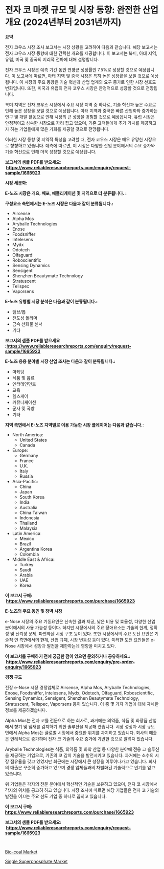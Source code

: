 <p><h1>전자 코 마켓 규모 및 시장 동향: 완전한 산업 개요 (2024년부터 2031년까지)</h1></p><p><strong>요약</strong></p>
<p><p>전자 코우스 시장 조사 보고서는 시장 상황을 고려하여 다음과 같습니다. 해당 보고서는 전자 코우스 시장 동향에 대한 간략한 개요를 제공합니다. 이 보고서는 북미, 아태 지역, 유럽, 미국 및 중국의 지리적 전파에 대해 설명합니다.</p><p>전자 코우스 시장은 예측 기간 동안 연평균 성장률인 7.5%로 성장할 것으로 예상됩니다. 이 보고서에 따르면, 아태 지역 및 중국 시장은 특히 높은 성장률을 보일 것으로 예상됩니다. 이 시장의 주요 동향은 기술 혁신과 산업 업계의 요구 증가로 인한 시장 선호도 변화입니다. 또한, 미국과 유럽의 전자 코우스 시장은 안정적으로 성장할 것으로 전망됩니다.</p><p>북미 지역은 전자 코우스 시장에서 주요 시장 지역 중 하나로, 기술 혁신과 높은 수요로 인해 높은 성장을 보일 것으로 예상됩니다. 아태 지역과 중국은 빠른 산업화와 증가하는 연구 및 개발 활동으로 인해 시장의 큰 성장을 경험할 것으로 예상됩니다. 유럽 시장은 안정적이고 성숙한 시장으로 자리 잡고 있으며, 기존 고객들에게 추가 가치를 제공하고자 하는 기업들에게 많은 기회를 제공할 것으로 전망됩니다.</p><p>이러한 시장 동향 및 지역적 특성을 고려할 때, 전자 코우스 시장은 매우 유망한 시장으로 향향하고 있습니다. 예측에 따르면, 이 시장은 다양한 산업 분야에서의 수요 증가와 기술 혁신으로 인해 더욱 성장할 것으로 예상됩니다.</p></p>
<p><strong>보고서의 샘플 PDF를 받으세요: &nbsp;<a href="https://www.reliableresearchreports.com/enquiry/request-sample/1665923">https://www.reliableresearchreports.com/enquiry/request-sample/1665923</a></strong></p>
<p><strong>시장 세분화:</strong></p>
<p><strong> E-노즈 시장은 개요, 배포, 애플리케이션 및 지역으로 더 분류됩니다. :</strong></p>
<p><strong>구성요소 측면에서는 E-노즈 시장은 다음과 같이 분류됩니다.:</strong></p>
<p><ul><li>Airsense</li><li>Alpha Mos</li><li>Aryballe Technologies</li><li>Enose</li><li>Foodsniffer</li><li>Intelesens</li><li>Mydx</li><li>Odotech</li><li>Olfaguard</li><li>Roboscientific</li><li>Sensing Dynamics</li><li>Sensigent</li><li>Shenzhen Beautymate Technology</li><li>Stratuscent</li><li>Tellspec</li><li>Vaporsens</li></ul></p>
<p><strong> E-노즈 유형별 시장 분석은 다음과 같이 분류됩니다.:</strong></p>
<p><ul><li>앰브/톱</li><li>전도성 폴리머</li><li>금속 산화물 센서</li><li>기타</li></ul></p>
<p><strong>보고서의 샘플 PDF를 받으세요 :<a href="https://www.reliableresearchreports.com/enquiry/request-sample/1665923">https://www.reliableresearchreports.com/enquiry/request-sample/1665923</a></strong></p>
<p><strong> E-노즈 응용 분야별 시장 산업 조사는 다음과 같이 분류됩니다.:</strong></p>
<p><ul><li>마케팅</li><li>식품 및 음료</li><li>엔터테인먼트</li><li>교육</li><li>헬스케어</li><li>커뮤니케이션</li><li>군사 및 국방</li><li>기타</li></ul></p>
<p><strong>지역 측면에서 E-노즈 지역별로 이용 가능한 시장 플레이어는 다음과 같습니다.:</strong></p>
<p><ul>
    <li>
        North America:
        <ul>
            <li>United States</li>
            <li>Canada</li>
        </ul>
    </li>
    <li>
        Europe:
        <ul>
            <li>Germany</li>
            <li>France</li>
            <li>U.K.</li>
            <li>Italy</li>
            <li>Russia</li>
        </ul>
    </li>
    <li>
        Asia-Pacific:
        <ul>
            <li>China</li>
            <li>Japan</li>
            <li>South Korea</li>
            <li>India</li>
            <li>Australia</li>
            <li>China Taiwan</li>
            <li>Indonesia</li>
            <li>Thailand</li>
            <li>Malaysia</li>
        </ul>
    </li>
    <li>
        Latin America:
        <ul>
            <li>Mexico</li>
            <li>Brazil</li>
            <li>Argentina Korea</li>
            <li>Colombia</li>
        </ul>
    </li>
    <li>
        Middle East & Africa:
        <ul>
            <li>Turkey</li>
            <li>Saudi</li>
            <li>Arabia</li>
            <li>UAE</li>
            <li>Korea</li>
        </ul>
    </li>
    </ul></p>
<p><strong>이 보고서 구매: &nbsp;<a href="https://www.reliableresearchreports.com/purchase/1665923">https://www.reliableresearchreports.com/purchase/1665923</a></strong></p>
<p><strong>E-노즈의 주요 동인 및 장벽 시장</strong></p>
<p><p>e-Nose 시장의 주요 기동요인은 신속한 결과 제공, 낮은 비용 및 효율성, 다양한 산업 분야에서의 사용 가능성 등이다. 하지만 시장에서의 주요 장애요소는 기술의 한계, 정확성 및 신뢰성 문제, 파편화된 시장 구조 등이 있다. 또한 시장에서의 주요 도전 요인은 기술적 인 측면에서의 한계, 산업 규제, 시장 변동성 등이 있다. 이러한 도전 요인들은 e-Nose 시장에서 성장과 발전을 제한하는데 영향을 미치고 있다.</p></p>
<p><strong>이 보고서를 구매하기 전에 궁금한 점이 있으면 문의하거나 공유하세요.: &nbsp;<a href="https://www.reliableresearchreports.com/enquiry/pre-order-enquiry/1665923">https://www.reliableresearchreports.com/enquiry/pre-order-enquiry/1665923</a></strong></p>
<p><strong>경쟁 구도</strong></p>
<p><p>전장 e-Nose 시장 경쟁업체로 Airsense, Alpha Mos, Aryballe Technologies, Enose, Foodsniffer, Intelesens, Mydx, Odotech, Olfaguard, Roboscientific, Sensing Dynamics, Sensigent, Shenzhen Beautymate Technology, Stratuscent, Tellspec, Vaporsens 등이 있습니다. 이 중 몇 가지 기업에 대해 자세한 정보를 제공하겠습니다.</p><p>Alpha Mos는 전자 코를 전문으로 하는 회사로, 과거에는 의약품, 식품 및 화장품 산업에서 향기 및 냄새를 감지하기 위한 솔루션을 제공해 왔습니다. 시장 성장과 시장 규모 면에서 Alpha Mos는 글로벌 시장에서 중요한 위치를 차지하고 있습니다. 회사의 매출은 연례적으로 증가하며 전자 코 기술의 수요 증가에 기반한 것으로 알려져 있습니다.</p><p>Aryballe Technologies는 식품, 의약품 및 화학 산업 등 다양한 분야에 전용 코 솔루션을 제공하는 기업으로, 기존의 코 감지 기술을 발전시키고 있습니다. 과거에는 소수의 시장 점유율을 갖고 있었지만 최근에는 시장에서 큰 성장을 이루어나가고 있습니다. 회사의 매출은 꾸준히 증가하고 있으며 경쟁 업체들과의 차별화된 기술력으로 인기를 얻고 있습니다.</p><p>위 기업들은 각자의 전문 분야에서 혁신적인 기술을 보유하고 있으며, 전자 코 시장에서 각자의 위치를 공고히 하고 있습니다. 시장 조사에 따르면 해당 기업들은 전자 코 기술의 발전을 이끄는 주요 선도 기업 중 하나로 꼽히고 있습니다.</p></p>
<p><strong>이 보고서 구매: &nbsp; <a href="https://www.reliableresearchreports.com/purchase/1665923">https://www.reliableresearchreports.com/purchase/1665923</a></strong></p>
<p><strong>보고서의 샘플 PDF를 받으세요: &nbsp;<a href="https://www.reliableresearchreports.com/enquiry/request-sample/1665923">https://www.reliableresearchreports.com/enquiry/request-sample/1665923</a></strong><strong></strong></p>
<p>&nbsp;</p>
<p><p><a href="https://github.com/Sinjinluong3e0awx2m195k76/Market-Research-Report-List-1/blob/main/bio-coal-market.md">Bio-coal Market</a></p><p><a href="https://simplistic-meeting-7ee.notion.site/Global-Single-Superphosphate-Market-Size-and-Market-Trends-Insights-and-Projections-from-2024-to-20-872abbe80bad4112bcfdc82ef2a3d827">Single Superphosphate Market</a></p></p>